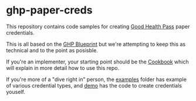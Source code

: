 # ghp-paper-creds

This repository contains code samples for creating
[Good Health Pass](https://www.goodhealthpass.org/) paper credentials.

This is all based on the [GHP Blueprint](https://www.goodhealthpass.org/blueprint)
but we're attempting to keep this as technical and to the point as posisble.

If you're an implementer, your starting point should be 
the [Cookbook](https://docs.google.com/document/d/11n-lT57RQpYez_fAb_IHtL3D7h0VQ-inLTkvUJbSXn4/)
which will explain in more detail how to use this repo.

If you're more of a "dive right in" person, the [examples](examples/) folder
has example of various credential types, and [demo](demo/src/) has the code to 
create credentials youself.

